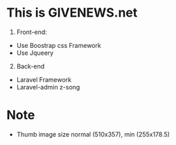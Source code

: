 # This is GIVENEWS.net
1. Front-end:
- Use Boostrap css Framework
- Use Jqueery
2. Back-end
- Laravel Framework
- Laravel-admin z-song

# Note
- Thumb image size normal (510x357), min (255x178.5)